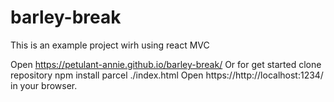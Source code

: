 # barley-break

This is an example project wirh using react MVC

Open https://petulant-annie.github.io/barley-break/
Or for get started
clone repository
npm install
parcel ./index.html
Open https://http://localhost:1234/ in your browser.

